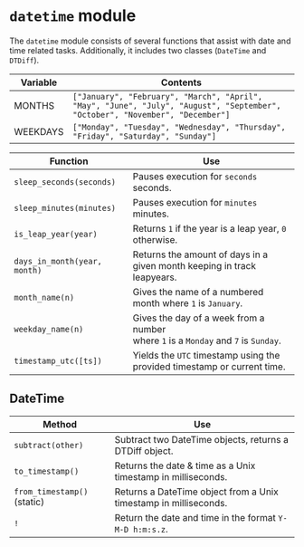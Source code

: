 # `datetime` module

The `datetime` module consists of several functions that assist with date and time related tasks. Additionally, it includes two classes (`DateTime` and `DTDiff`).

<center>

Variable    | Contents
---         | ---
MONTHS      | `["January", "February", "March", "April", "May", "June", "July", "August", "September", "October", "November", "December"]`
WEEKDAYS    | `["Monday", "Tuesday", "Wednesday", "Thursday", "Friday", "Saturday", "Sunday"]`

Function                    | Use
---                         | ---
`sleep_seconds(seconds)`    | Pauses execution for `seconds` seconds.
`sleep_minutes(minutes)`    | Pauses execution for `minutes` minutes.
`is_leap_year(year)`        | Returns `1` if the year is a leap year, `0` otherwise.
`days_in_month(year, month)`| Returns the amount of days in a given month keeping in track leapyears.
`month_name(n)`             | Gives the name of a numbered month where `1` is `January`.
`weekday_name(n)`           | Gives the day of a week from a number<br>where `1` is a `Monday` and `7` is `Sunday`.
`timestamp_utc([ts])`       | Yields the `UTC` timestamp using the provided timestamp or current time.

</center>

## DateTime

<center>

Method                      | Use
---                         | ---
`subtract(other)`           | Subtract two DateTime objects, returns a DTDiff object.
`to_timestamp()`            | Returns the date & time as a Unix timestamp in milliseconds.
`from_timestamp()` (static) | Returns a DateTime object from a Unix timestamp in milliseconds.
`!`                         | Return the date and time in the format `Y-M-D h:m:s.z`.

</center>
